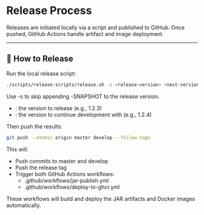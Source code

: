 # Release Process

Releases are initiated locally via a script and published to GitHub. Once pushed, GitHub Actions handle artifact and image deployment.

---

## 🚀 How to Release

Run the local release script:

```bash
./scripts/release-scripts/release.sh -s <release-version> <next-version>
```
Use -s to skip appending -SNAPSHOT to the release version.
- <release-version>: the version to release (e.g., 1.2.3)
- <next-version>: the version to continue development with (e.g., 1.2.4)

Then push the results:
   ```bash
   git push --atomic origin master develop --follow-tags
   ```
This will:
- Push commits to master and develop
- Push the release tag
- Trigger both GitHub Actions workflows: 
   * .github/workflows/jar-publish.yml
   * .github/workflows/deploy-to-ghcr.yml

These workflows will build and deploy the JAR artifacts and Docker images automatically.

